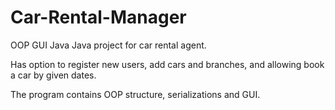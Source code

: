 # Car-Rental-Manager
OOP GUI Java
Java project for car rental agent. 

Has option to register new users, add cars and branches, and allowing book a car by given dates. 

The program contains OOP structure, serializations and GUI.
